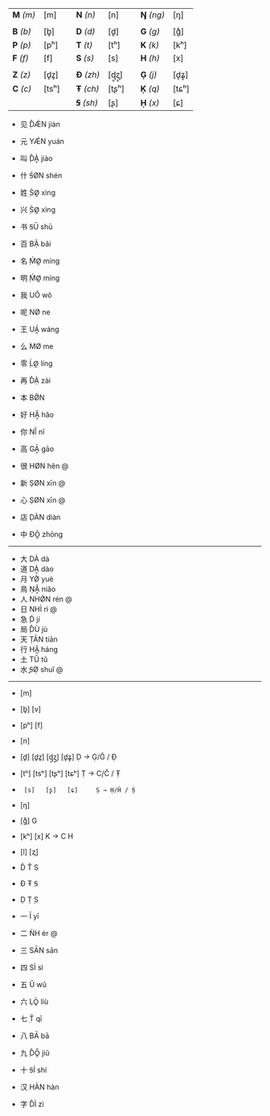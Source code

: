 
| | | | | | | | |
|:-|:-|:-:|:-|:-|:-:|:-|:-|
| **M** *(m)* | [m]   | | **N** *(n)* | [n]    | | **Ŋ** *(ng)* | [ŋ]  |
| | | | | | | | |
| **B** *(b)* | [b̥]   | | **D** *(d)* | [d̥]    | | **G** *(g)* | [ɡ̊]   |
| **P** *(p)* | [pʰ]  | | **T** *(t)* | [tʰ]   | | **K** *(k)* | [kʰ]  |
| **F** *(f)* | [f]   | | **S** *(s)* | [s]    | | **H** *(h)* | [x]   |
| | | | | | | | |
| **Z** *(z)* | [d̥z̥]  | | **Đ** *(zh)* | [ɖ̥ʐ̥]  | | **G̣** *(j)* | [d̥ʑ̥]  |
| **C** *(c)* | [tsʰ] | | **Ŧ** *(ch)* | [tʂʰ] | | **Ḳ** *(q)* | [tɕʰ] |
|             |       | | **Ꞩ** *(sh)* | [ʂ]   | | **Ḥ** *(x)* | [ɕ]   |



* 见 ̣D̂Æ̀N jiàn
* 元 YǼN yuán
* 叫 ̣D̂Ḁ̀ jiào
* 什 Ꞩ́ØN shén
* 姓 ̣S̀Ø̰ xìng
* 兴 ̣S̀Ø̰ xìng
* 书 ꞨŪ shū


* 百 BẠ̌ bǎi
* 名 ̣ḾØ̰ míng
* 明 ̣ḾØ̰ míng
* 我 UǑ wǒ
* 呢 NØ ne
* 王 UÁ̰ wáng	
* 么 MØ me
* 零 ̣ĹØ̰ líng
* 再 D̂Ạ̀ zài
* 本 BØ̌N
* 好 HḀ̌ hǎo
* 你 NǏ nǐ
* 高 GḀ̄ gāo
* 很 HØN hěn @
* 新 ṢØN xīn @
* 心 ṢØN xīn @
* 店 ḌÀN diàn
* 中 ĐŌ̰ zhōng

---

* 大 DÀ dà
* 道 DḀ̀ dào
* 月 YØ̀ yuè
* 鳥 ṆḀ̌ niǎo
* 人 NHǾN rén @
* 日 NHÌ rì @
* 急 ̣D́ jí
* 局 ̣D̂Ù jù
* 天 ṬĀN tiān
* 行 HĀ̰ háng
* 土 TǓ tǔ
* 水 ̥ꞨØ̣ shuǐ @

---

* [m]
* [b̥]  [v]
* [pʰ] [f]

* [n]
* [d̥]  [d̥z̥]  [ɖ̥ʐ̥]  [d̥ʑ̥]    Ḍ → G̣/Ĝ / Đ̣
* [tʰ] [tsʰ] [tʂʰ] [tɕʰ]   Ṭ → C̣/Ĉ / Ŧ̣
*      [s]   [ʂ]   [ɕ]     Ṣ → Ḥ/Ĥ / ̣Ꞩ

* [ŋ]
* [ɡ̊]       G
* [kʰ] [x]  K → C  H

* [l] [ʐ]

* D̂ T̂ S
* Đ Ŧ Ꞩ
* Ḍ Ṭ ̣S

* 一 Ī yī
* 二 ǸH èr @
* 三 SĀN sān
* 四 SÌ sì
* 五 Ǔ wǔ
* 六 ḶÒ̥ liù
* 七 ̣T̄ qī
* 八 BĀ bā
* 九 ̣D̂Ǒ̥ jiǔ
* 十 ꞨÍ shí

* 汉 HÀN hàn
* 字 D̂Ì zì

